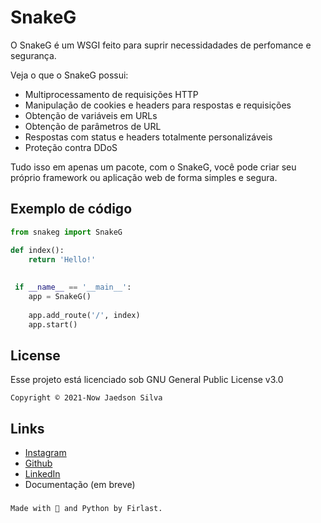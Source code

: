 # SnakeG

O SnakeG é um WSGI feito para suprir necessidadades de perfomance e segurança.

Veja o que o SnakeG possui:

* Multiprocessamento de requisições HTTP
* Manipulação de cookies e headers para respostas e requisições
* Obtenção de variáveis em URLs
* Obtenção de parâmetros de URL
* Respostas com status e headers totalmente personalizáveis
* Proteção contra DDoS

Tudo isso em apenas um pacote, com o SnakeG, você pode criar seu próprio framework ou aplicação web de forma simples e segura.

## Exemplo de código

```python
from snakeg import SnakeG

def index():
    return 'Hello!'
  
 
 if __name__ == '__main__':
    app = SnakeG()
   
    app.add_route('/', index)
    app.start()
```

## License

Esse projeto está licenciado sob GNU General Public License v3.0

```Copyright © 2021-Now Jaedson Silva```

## Links

- [Instagram](https://instagram.com/firlastoficial)
- [Github](https://github.com/jaedsonpys)
- [LinkedIn](https://linkedin/in/jaedsonpys)
- Documentação (em breve)

###

```Made with 💜 and Python by Firlast.```
